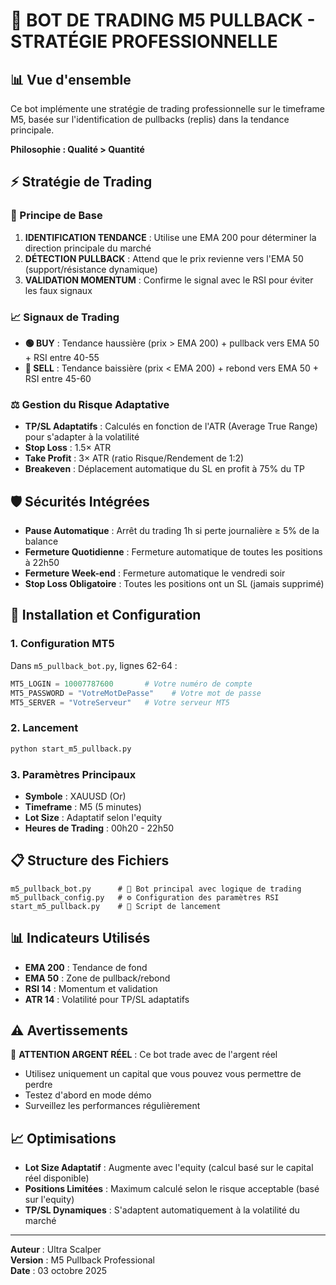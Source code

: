 # 🎯 BOT DE TRADING M5 PULLBACK - STRATÉGIE PROFESSIONNELLE

## 📊 Vue d'ensemble

Ce bot implémente une stratégie de trading professionnelle sur le timeframe M5, basée sur l'identification de pullbacks (replis) dans la tendance principale. 

**Philosophie : Qualité > Quantité**

## ⚡ Stratégie de Trading

### 🎯 Principe de Base
1. **IDENTIFICATION TENDANCE** : Utilise une EMA 200 pour déterminer la direction principale du marché
2. **DÉTECTION PULLBACK** : Attend que le prix revienne vers l'EMA 50 (support/résistance dynamique)
3. **VALIDATION MOMENTUM** : Confirme le signal avec le RSI pour éviter les faux signaux

### 📈 Signaux de Trading
- **🟢 BUY** : Tendance haussière (prix > EMA 200) + pullback vers EMA 50 + RSI entre 40-55
- **🔴 SELL** : Tendance baissière (prix < EMA 200) + rebond vers EMA 50 + RSI entre 45-60

### ⚖️ Gestion du Risque Adaptative
- **TP/SL Adaptatifs** : Calculés en fonction de l'ATR (Average True Range) pour s'adapter à la volatilité
- **Stop Loss** : 1.5× ATR
- **Take Profit** : 3× ATR (ratio Risque/Rendement de 1:2)
- **Breakeven** : Déplacement automatique du SL en profit à 75% du TP

## 🛡️ Sécurités Intégrées

- **Pause Automatique** : Arrêt du trading 1h si perte journalière ≥ 5% de la balance
- **Fermeture Quotidienne** : Fermeture automatique de toutes les positions à 22h50
- **Fermeture Week-end** : Fermeture automatique le vendredi soir
- **Stop Loss Obligatoire** : Toutes les positions ont un SL (jamais supprimé)

## 🚀 Installation et Configuration

### 1. Configuration MT5
Dans `m5_pullback_bot.py`, lignes 62-64 :
```python
MT5_LOGIN = 10007787600       # Votre numéro de compte
MT5_PASSWORD = "VotreMotDePasse"    # Votre mot de passe
MT5_SERVER = "VotreServeur"   # Votre serveur MT5
```

### 2. Lancement
```bash
python start_m5_pullback.py
```

### 3. Paramètres Principaux
- **Symbole** : XAUUSD (Or)
- **Timeframe** : M5 (5 minutes)
- **Lot Size** : Adaptatif selon l'equity
- **Heures de Trading** : 00h20 - 22h50

## 📋 Structure des Fichiers

```
m5_pullback_bot.py      # 🤖 Bot principal avec logique de trading
m5_pullback_config.py   # ⚙️ Configuration des paramètres RSI
start_m5_pullback.py    # 🚀 Script de lancement
```

## 📊 Indicateurs Utilisés

- **EMA 200** : Tendance de fond
- **EMA 50** : Zone de pullback/rebond
- **RSI 14** : Momentum et validation
- **ATR 14** : Volatilité pour TP/SL adaptatifs

## ⚠️ Avertissements

🚨 **ATTENTION ARGENT RÉEL** : Ce bot trade avec de l'argent réel
- Utilisez uniquement un capital que vous pouvez vous permettre de perdre
- Testez d'abord en mode démo
- Surveillez les performances régulièrement

## 📈 Optimisations

- **Lot Size Adaptatif** : Augmente avec l'equity (calcul basé sur le capital réel disponible)
- **Positions Limitées** : Maximum calculé selon le risque acceptable (basé sur l'equity)
- **TP/SL Dynamiques** : S'adaptent automatiquement à la volatilité du marché

---

**Auteur** : Ultra Scalper  
**Version** : M5 Pullback Professional  
**Date** : 03 octobre 2025
